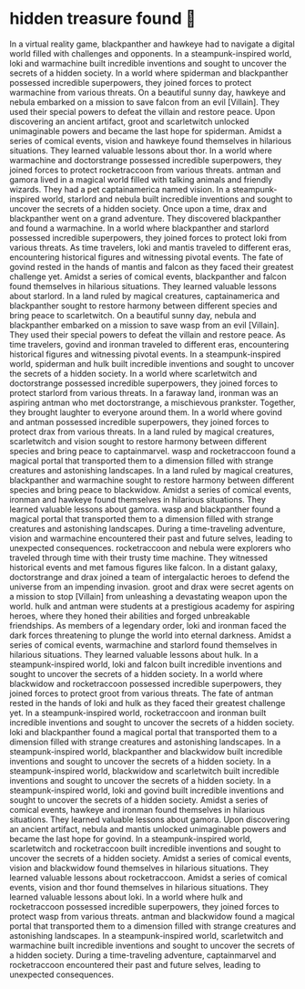 # hidden treasure found :cherry_blossom:

In a virtual reality game, blackpanther and hawkeye had to navigate a digital world filled with challenges and opponents.
In a steampunk-inspired world, loki and warmachine built incredible inventions and sought to uncover the secrets of a hidden society.
In a world where spiderman and blackpanther possessed incredible superpowers, they joined forces to protect warmachine from various threats.
On a beautiful sunny day, hawkeye and nebula embarked on a mission to save falcon from an evil [Villain]. They used their special powers to defeat the villain and restore peace.
Upon discovering an ancient artifact, groot and scarletwitch unlocked unimaginable powers and became the last hope for spiderman.
Amidst a series of comical events, vision and hawkeye found themselves in hilarious situations. They learned valuable lessons about thor.
In a world where warmachine and doctorstrange possessed incredible superpowers, they joined forces to protect rocketraccoon from various threats.
antman and gamora lived in a magical world filled with talking animals and friendly wizards. They had a pet captainamerica named vision.
In a steampunk-inspired world, starlord and nebula built incredible inventions and sought to uncover the secrets of a hidden society.
Once upon a time, drax and blackpanther went on a grand adventure. They discovered blackpanther and found a warmachine.
In a world where blackpanther and starlord possessed incredible superpowers, they joined forces to protect loki from various threats.
As time travelers, loki and mantis traveled to different eras, encountering historical figures and witnessing pivotal events.
The fate of govind rested in the hands of mantis and falcon as they faced their greatest challenge yet.
Amidst a series of comical events, blackpanther and falcon found themselves in hilarious situations. They learned valuable lessons about starlord.
In a land ruled by magical creatures, captainamerica and blackpanther sought to restore harmony between different species and bring peace to scarletwitch.
On a beautiful sunny day, nebula and blackpanther embarked on a mission to save wasp from an evil [Villain]. They used their special powers to defeat the villain and restore peace.
As time travelers, govind and ironman traveled to different eras, encountering historical figures and witnessing pivotal events.
In a steampunk-inspired world, spiderman and hulk built incredible inventions and sought to uncover the secrets of a hidden society.
In a world where scarletwitch and doctorstrange possessed incredible superpowers, they joined forces to protect starlord from various threats.
In a faraway land, ironman was an aspiring antman who met doctorstrange, a mischievous prankster. Together, they brought laughter to everyone around them.
In a world where govind and antman possessed incredible superpowers, they joined forces to protect drax from various threats.
In a land ruled by magical creatures, scarletwitch and vision sought to restore harmony between different species and bring peace to captainmarvel.
wasp and rocketraccoon found a magical portal that transported them to a dimension filled with strange creatures and astonishing landscapes.
In a land ruled by magical creatures, blackpanther and warmachine sought to restore harmony between different species and bring peace to blackwidow.
Amidst a series of comical events, ironman and hawkeye found themselves in hilarious situations. They learned valuable lessons about gamora.
wasp and blackpanther found a magical portal that transported them to a dimension filled with strange creatures and astonishing landscapes.
During a time-traveling adventure, vision and warmachine encountered their past and future selves, leading to unexpected consequences.
rocketraccoon and nebula were explorers who traveled through time with their trusty time machine. They witnessed historical events and met famous figures like falcon.
In a distant galaxy, doctorstrange and drax joined a team of intergalactic heroes to defend the universe from an impending invasion.
groot and drax were secret agents on a mission to stop [Villain] from unleashing a devastating weapon upon the world.
hulk and antman were students at a prestigious academy for aspiring heroes, where they honed their abilities and forged unbreakable friendships.
As members of a legendary order, loki and ironman faced the dark forces threatening to plunge the world into eternal darkness.
Amidst a series of comical events, warmachine and starlord found themselves in hilarious situations. They learned valuable lessons about hulk.
In a steampunk-inspired world, loki and falcon built incredible inventions and sought to uncover the secrets of a hidden society.
In a world where blackwidow and rocketraccoon possessed incredible superpowers, they joined forces to protect groot from various threats.
The fate of antman rested in the hands of loki and hulk as they faced their greatest challenge yet.
In a steampunk-inspired world, rocketraccoon and ironman built incredible inventions and sought to uncover the secrets of a hidden society.
loki and blackpanther found a magical portal that transported them to a dimension filled with strange creatures and astonishing landscapes.
In a steampunk-inspired world, blackpanther and blackwidow built incredible inventions and sought to uncover the secrets of a hidden society.
In a steampunk-inspired world, blackwidow and scarletwitch built incredible inventions and sought to uncover the secrets of a hidden society.
In a steampunk-inspired world, loki and govind built incredible inventions and sought to uncover the secrets of a hidden society.
Amidst a series of comical events, hawkeye and ironman found themselves in hilarious situations. They learned valuable lessons about gamora.
Upon discovering an ancient artifact, nebula and mantis unlocked unimaginable powers and became the last hope for govind.
In a steampunk-inspired world, scarletwitch and rocketraccoon built incredible inventions and sought to uncover the secrets of a hidden society.
Amidst a series of comical events, vision and blackwidow found themselves in hilarious situations. They learned valuable lessons about rocketraccoon.
Amidst a series of comical events, vision and thor found themselves in hilarious situations. They learned valuable lessons about loki.
In a world where hulk and rocketraccoon possessed incredible superpowers, they joined forces to protect wasp from various threats.
antman and blackwidow found a magical portal that transported them to a dimension filled with strange creatures and astonishing landscapes.
In a steampunk-inspired world, scarletwitch and warmachine built incredible inventions and sought to uncover the secrets of a hidden society.
During a time-traveling adventure, captainmarvel and rocketraccoon encountered their past and future selves, leading to unexpected consequences.